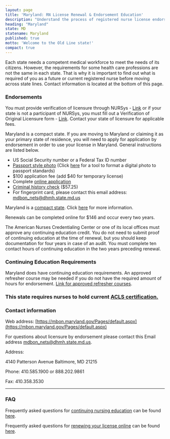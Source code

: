 ```yaml
---
layout: page
title: 'Maryland: RN License Renewal & Endorsement Education'
description: "Understand the process of registered nurse license endorsement, renewal, and continuing education in Maryland. Ensure the longevity of your nursing career."
heading: "Maryland"
state: MD
statename: Maryland
published: true
motto: 'Welcome to the Old Line state!'
compact: true
---
```


Each state needs a competent medical workforce to meet the needs of its citizens. However, the requirements for some health care professions are not the same in each state. That is why it is important to find out what is required of you as a future or current registered nurse before moving across state lines. Contact information is located at the bottom of this page.

### Endorsements

You must provide verification of licensure through NURSys - [Link](https://www.nursys.com/) or if your state is not a participant of NURSys, you must fill out a Verification of Original Licensure form - [Link](https://mbon.maryland.gov/Documents/verificationform.pdf). Contact your state of licensure for applicable fees.

Maryland is a compact state. If you are moving to Maryland or claiming it as your primary state of residence, you will need to apply for application by endorsement in order to use your license in Maryland. General instructions are listed below.

- US Social Security number or a Federal Tax ID number
- [Passport style photo](https://travel.state.gov/content/travel/en/passports/how-apply/photos.html) (Click [here](https://travel.state.gov/content/travel/en/passports/how-apply/photos.html) for a tool to format a digital photo to passport standards)
- \$100 application fee (add \$40 for temporary license)
- Complete [online application](https://license.mdbon.org/NETS/Home.asp)
- [Criminal history check](https://mbon.maryland.gov/Pages/chrc-index.aspx) (\$57.25)
- For fingerprint card, please contact this email address: [mdbon_nets@dhmh.state.md.us](mailto:mdbon_nets@dhmh.state.md.us?subject=Fingerprint%20Card&body=Hi%2C%0A%0AI%20was%20on%20the%20ACLS%20Training%20Center%20website%20RNMobility.com%20and%20read%20that%20I%20need%20to%20send%20an%20email%20here%20for%20my%20fingerprint%20card.%20Can%20you%20send%20me%20one%20so%20I%20can%20get%20licensed%20in%20Maryland%3F)

Maryland is a [compact state](https://www.ncsbn.org/bon-member-details/Maryland). Click [here](https://www.ncsbn.org/bon-member-details/Maryland) for more information.

Renewals can be completed online for \$146 and occur every two years.

The American Nurses Credentialing Center or one of its local offices must approve any continuing education credit. You do not need to submit proof of continuing education at the time of renewal, but you should keep documentation for four years in case of an audit. You must complete ten contact hours of continuing education in the two years preceding renewal.

### Continuing Education Requirements

Maryland does have continuing education requirements. An approved refresher course may be needed if you do not have the required amount of hours for endorsement. [Link for approved refresher courses](https://mbon.maryland.gov/Documents/approved-nurse-refresher-preceptorship-programs.pdf).

### This state requires nurses to hold current [ACLS certification.](https://www.acls.net/maryland-acls-pals-bls)

### Contact information

Web address: [https://mbon.maryland.gov/Pages/default.aspx](https://mbon.maryland.gov/Pages/default.aspx)

For questions about licensure by endorsement please contact this Email address [mdbon_nets@dhmh.state.md.us](mailto:mdbon_nets@dhmh.state.md.us?subject=Licensure%20by%20endorsement&body=Hi%2C%0A%0AI%20was%20on%20the%20ACLS%20Training%20Center%20website%20RNMobility.com%20and%20read%20that%20I%20can%20send%20my%20questions%20about%20licensure%20by%20endorsement%20here).

Address:

4140 Patterson Avenue
Baltimore, MD 21215

Phone: 410.585.1900 or 888.202.9861

Fax: 410.358.3530

* * * * *

### FAQ

Frequently asked questions for [continuing nursing education](https://www.lsbn.state.la.us/continuing-education-faqs/) can be found [here](https://www.lsbn.state.la.us/continuing-education-faqs/).

Frequently asked questions for [renewing your license online](https://www.lsbn.state.la.us/renewal-faqs/) can be found [here](https://www.lsbn.state.la.us/renewal-faqs/).
